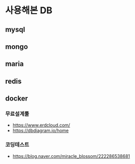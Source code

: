 # 사용해본 DB
## mysql

## mongo

## maria

## redis

## docker

### 무료설계툴
- https://www.erdcloud.com/
- https://dbdiagram.io/home

### 코딩테스트
- https://blog.naver.com/miracle_blossom/222286538681
